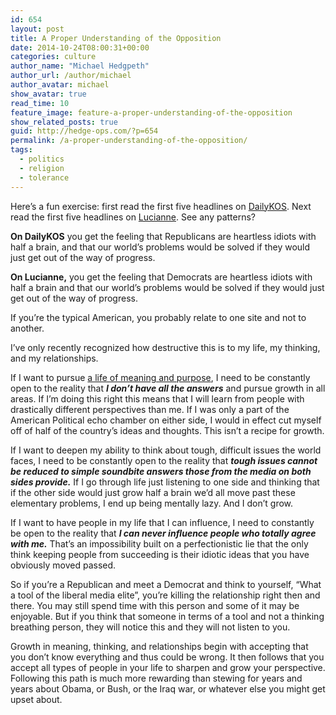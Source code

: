 ```yaml
---
id: 654
layout: post
title: A Proper Understanding of the Opposition
date: 2014-10-24T08:00:31+00:00
categories: culture
author_name: "Michael Hedgpeth"
author_url: /author/michael
author_avatar: michael
show_avatar: true
read_time: 10
feature_image: feature-a-proper-understanding-of-the-opposition 
show_related_posts: true 
guid: http://hedge-ops.com/?p=654
permalink: /a-proper-understanding-of-the-opposition/
tags:
  - politics
  - religion
  - tolerance
---
```

Here’s a fun exercise: first read the first five headlines on [DailyKOS](http://www.dailykos.com/). Next read the first five headlines on [Lucianne](http://www.lucianne.com/). See any patterns?

**On DailyKOS** you get the feeling that Republicans are heartless idiots with half a brain, and that our world’s problems would be solved if they would just get out of the way of progress.

**On Lucianne,** you get the feeling that Democrats are heartless idiots with half a brain and that our world’s problems would be solved if they would just get out of the way of progress.

If you’re the typical American, you probably relate to one site and not to another.

I’ve only recently recognized how destructive this is to my life, my thinking, and my relationships.<!--more-->

If I want to pursue [a life of meaning and purpose](/achievable-contentment/), I need to be constantly open to the reality that **_I don’t have all the answers_** and pursue growth in all areas. If I’m doing this right this means that I will learn from people with drastically different perspectives than me. If I was only a part of the American Political echo chamber on either side, I would in effect cut myself off of half of the country’s ideas and thoughts. This isn’t a recipe for growth.

If I want to deepen my ability to think about tough, difficult issues the world faces, I need to be constantly open to the reality that _**tough issues cannot be reduced to simple soundbite answers those from the media on both sides provide.**_ If I go through life just listening to one side and thinking that if the other side would just grow half a brain we’d all move past these elementary problems, I end up being mentally lazy. And I don’t grow.

If I want to have people in my life that I can influence, I need to constantly be open to the reality that _**I can never influence people who totally agree with me.**_ That’s an impossibility built on a perfectionistic lie that the only think keeping people from succeeding is their idiotic ideas that you have obviously moved passed.

So if you’re a Republican and meet a Democrat and think to yourself, “What a tool of the liberal media elite”, you’re killing the relationship right then and there. You may still spend time with this person and some of it may be enjoyable. But if you think that someone in terms of a tool and not a thinking breathing person, they will notice this and they will not listen to you.

Growth in meaning, thinking, and relationships begin with accepting that you don’t know everything and thus could be wrong. It then follows that you accept all types of people in your life to sharpen and grow your perspective. Following this path is much more rewarding than stewing for years and years about Obama, or Bush, or the Iraq war, or whatever else you might get upset about.